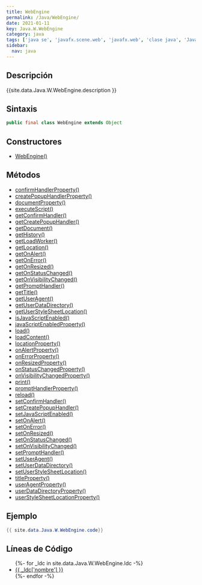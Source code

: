 ```yaml
---
title: WebEngine
permalink: /Java/WebEngine/
date: 2021-01-11
key: Java.W.WebEngine
category: java
tags: ['java se', 'javafx.scene.web', 'javafx.web', 'clase java', 'JavaFX 2.0']
sidebar: 
  nav: java
---
```


## Descripción
{{site.data.Java.W.WebEngine.description }}

## Sintaxis
~~~java
public final class WebEngine extends Object
~~~

## Constructores
* [WebEngine()](/Java/WebEngine/WebEngine/)

## Métodos
* [confirmHandlerProperty()](/Java/WebEngine/confirmHandlerProperty)
* [createPopupHandlerProperty()](/Java/WebEngine/createPopupHandlerProperty)
* [documentProperty()](/Java/WebEngine/documentProperty)
* [executeScript()](/Java/WebEngine/executeScript)
* [getConfirmHandler()](/Java/WebEngine/getConfirmHandler)
* [getCreatePopupHandler()](/Java/WebEngine/getCreatePopupHandler)
* [getDocument()](/Java/WebEngine/getDocument)
* [getHistory()](/Java/WebEngine/getHistory)
* [getLoadWorker()](/Java/WebEngine/getLoadWorker)
* [getLocation()](/Java/WebEngine/getLocation)
* [getOnAlert()](/Java/WebEngine/getOnAlert)
* [getOnError()](/Java/WebEngine/getOnError)
* [getOnResized()](/Java/WebEngine/getOnResized)
* [getOnStatusChanged()](/Java/WebEngine/getOnStatusChanged)
* [getOnVisibilityChanged()](/Java/WebEngine/getOnVisibilityChanged)
* [getPromptHandler()](/Java/WebEngine/getPromptHandler)
* [getTitle()](/Java/WebEngine/getTitle)
* [getUserAgent()](/Java/WebEngine/getUserAgent)
* [getUserDataDirectory()](/Java/WebEngine/getUserDataDirectory)
* [getUserStyleSheetLocation()](/Java/WebEngine/getUserStyleSheetLocation)
* [isJavaScriptEnabled()](/Java/WebEngine/isJavaScriptEnabled)
* [javaScriptEnabledProperty()](/Java/WebEngine/javaScriptEnabledProperty)
* [load()](/Java/WebEngine/load)
* [loadContent()](/Java/WebEngine/loadContent)
* [locationProperty()](/Java/WebEngine/locationProperty)
* [onAlertProperty()](/Java/WebEngine/onAlertProperty)
* [onErrorProperty()](/Java/WebEngine/onErrorProperty)
* [onResizedProperty()](/Java/WebEngine/onResizedProperty)
* [onStatusChangedProperty()](/Java/WebEngine/onStatusChangedProperty)
* [onVisibilityChangedProperty()](/Java/WebEngine/onVisibilityChangedProperty)
* [print()](/Java/WebEngine/print)
* [promptHandlerProperty()](/Java/WebEngine/promptHandlerProperty)
* [reload()](/Java/WebEngine/reload)
* [setConfirmHandler()](/Java/WebEngine/setConfirmHandler)
* [setCreatePopupHandler()](/Java/WebEngine/setCreatePopupHandler)
* [setJavaScriptEnabled()](/Java/WebEngine/setJavaScriptEnabled)
* [setOnAlert()](/Java/WebEngine/setOnAlert)
* [setOnError()](/Java/WebEngine/setOnError)
* [setOnResized()](/Java/WebEngine/setOnResized)
* [setOnStatusChanged()](/Java/WebEngine/setOnStatusChanged)
* [setOnVisibilityChanged()](/Java/WebEngine/setOnVisibilityChanged)
* [setPromptHandler()](/Java/WebEngine/setPromptHandler)
* [setUserAgent()](/Java/WebEngine/setUserAgent)
* [setUserDataDirectory()](/Java/WebEngine/setUserDataDirectory)
* [setUserStyleSheetLocation()](/Java/WebEngine/setUserStyleSheetLocation)
* [titleProperty()](/Java/WebEngine/titleProperty)
* [userAgentProperty()](/Java/WebEngine/userAgentProperty)
* [userDataDirectoryProperty()](/Java/WebEngine/userDataDirectoryProperty)
* [userStyleSheetLocationProperty()](/Java/WebEngine/userStyleSheetLocationProperty)

## Ejemplo
~~~java
{{ site.data.Java.W.WebEngine.code}}
~~~

## Líneas de Código
<ul>
{%- for _ldc in site.data.Java.W.WebEngine.ldc -%}
   <li>
       <a href="{{_ldc['url'] }}">{{ _ldc['nombre'] }}</a>
   </li>
{%- endfor -%}
</ul>
